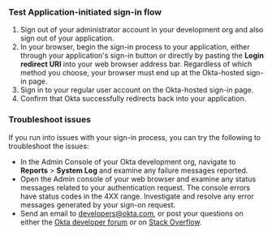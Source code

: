 ### Test Application-initiated sign-in flow

1. Sign out of your administrator account in your development org and also sign out of your application.
1. In your browser, begin the sign-in process to your application, either through your application's sign-in button or directly by pasting the **Login redirect URI** into your web browser address bar. Regardless of which method you choose, your browser must end up at the Okta-hosted sign-in page.
1. Sign in to your regular user account on the Okta-hosted sign-in page.
1. Confirm that Okta successfully redirects back into your application.

### Troubleshoot issues

If you run into issues with your sign-in process, you can try the following to troubleshoot the issues:

* In the Admin Console of your Okta development org, navigate to **Reports** > **System Log** and examine any failure messages reported.
* Open the Admin console of your web browser and examine any status messages related to your authentication request. The console errors have status codes in the 4XX range. Investigate and resolve any error messages generated by your sign-on request.
* Send an email to <developers@okta.com>, or post your questions on either the [Okta developer forum](https://devforum.okta.com/search?q=oidc) or on [Stack Overflow](https://stackoverflow.com/search?q=oidc+okta).
